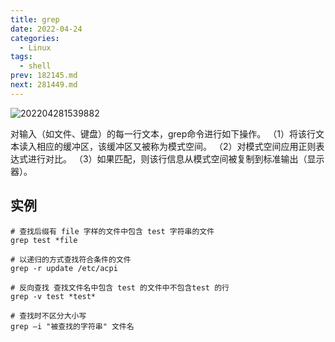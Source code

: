 ```yaml
---
title: grep
date: 2022-04-24
categories:
  - Linux
tags:
  - shell
prev: 182145.md
next: 281449.md
---
```


![202204281539882](https://cdn.jsdelivr.net/gh/qbmzc/images/2022/202204281539882.png)

<!-- more -->

对输入（如文件、键盘）的每一行文本，grep命令进行如下操作。
（1）将该行文本读入相应的缓冲区，该缓冲区又被称为模式空间。
（2）对模式空间应用正则表达式进行对比。
（3）如果匹配，则该行信息从模式空间被复制到标准输出（显示器）。

## 实例

```shell
# 查找后缀有 file 字样的文件中包含 test 字符串的文件
grep test *file

# 以递归的方式查找符合条件的文件
grep -r update /etc/acpi

# 反向查找 查找文件名中包含 test 的文件中不包含test 的行
grep -v test *test*

# 查找时不区分大小写
grep –i "被查找的字符串" 文件名

```

